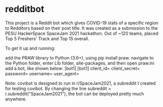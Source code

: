 # redditbot
This project is a Reddit bot which gives COVID-19 stats of a specific region to Redditors based on their post title. It was created as a submission to the PESU HackerSpace SpaceJam 2021 hackathon. Out of ~120 teams, placed Top 5 Freshers' Track and Top 15 overall.

To get it up and running:

add the PRAW library to Python (3.6+), using pip install praw.
navigate to the Python folder, enter Lib folder, site-packages, and then open praw.ini
add a bot, like shown below:
[bot1]
[bot1]
client_id=
client_secret=
password=
username=
user_agent=<any name>

Note: covibot is designed to run in r/SpaceJam2021, a subreddit I created for testing covibot. By changing the line subreddit = r.subreddit("SpaceJam2021"), the bot can be deployed pretty much anywhere.

